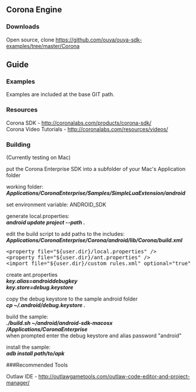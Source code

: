 ## Corona Engine

### Downloads
Open source, clone https://github.com/ouya/ouya-sdk-examples/tree/master/Corona

## Guide

### Examples

Examples are included at the base GIT path.

### Resources

Corona SDK - http://coronalabs.com/products/corona-sdk/<br/>
Corona Video Tutorials - http://coronalabs.com/resources/videos/<br/>

### Building

(Currently testing on Mac)

put the Corona Enterprise SDK into a subfolder of your Mac's Application folder

working folder:<br/>
<b><i>Applications/CoronaEnterprise/Samples/SimpleLuaExtension/android</b></i><br/>

set environment variable: ANDROID_SDK<br/>

generate local.properties:<br/>
<b><i>android update project --path .</b></i>

edit the build script to add paths to the includes:<br/>
<b><i>Applications/CoronaEnterprise/Corona/android/lib/Corona/build.xml</b></i><br/>
<pre>
&lt;property file="${user.dir}/local.properties" /&gt;
&lt;property file="${user.dir}/ant.properties" /&gt;
&lt;import file="${user.dir}/custom_rules.xml" optional="true" /&gt;
</pre>

create ant.properties<br/>
<b><i>key.alias=androiddebugkey</b></i><br/>
<b><i>key.store=debug.keystore</b></i><br/>

copy the debug keystore to the sample android folder<br/>
<b><i>cp ~/.android/debug.keystore .</b></i>

build the sample:<br/>
<b><i>./build.sh ~/android/android-sdk-macosx /Applications/CoronaEnterprise</b></i><br/>
			when prompted enter the debug keystore and alias password "android"<br/>
			
install the sample:<br/>
<b><i>adb install path/to/apk</b></i>

###Recommended Tools

Outlaw IDE - http://outlawgametools.com/outlaw-code-editor-and-project-manager/
